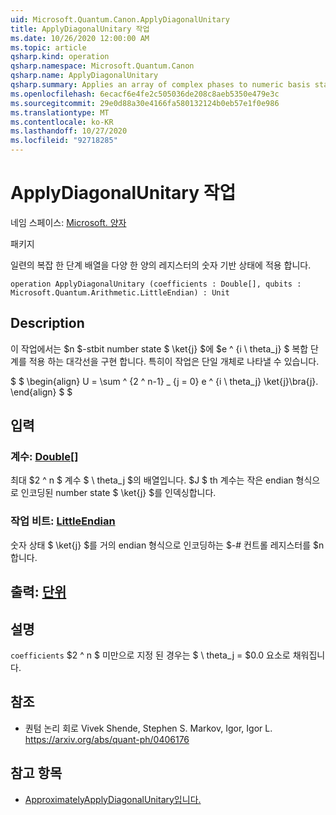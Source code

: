 ```yaml
---
uid: Microsoft.Quantum.Canon.ApplyDiagonalUnitary
title: ApplyDiagonalUnitary 작업
ms.date: 10/26/2020 12:00:00 AM
ms.topic: article
qsharp.kind: operation
qsharp.namespace: Microsoft.Quantum.Canon
qsharp.name: ApplyDiagonalUnitary
qsharp.summary: Applies an array of complex phases to numeric basis states of a register of qubits.
ms.openlocfilehash: 6ecacf6e4fe2c505036de208c8aeb5350e479e3c
ms.sourcegitcommit: 29e0d88a30e4166fa580132124b0eb57e1f0e986
ms.translationtype: MT
ms.contentlocale: ko-KR
ms.lasthandoff: 10/27/2020
ms.locfileid: "92718285"
---
```

# <a name="applydiagonalunitary-operation"></a>ApplyDiagonalUnitary 작업

네임 스페이스: [Microsoft. 양자](xref:Microsoft.Quantum.Canon)

패키지 [](https://nuget.org/packages/)


일련의 복잡 한 단계 배열을 다양 한 양의 레지스터의 숫자 기반 상태에 적용 합니다.

```qsharp
operation ApplyDiagonalUnitary (coefficients : Double[], qubits : Microsoft.Quantum.Arithmetic.LittleEndian) : Unit
```


## <a name="description"></a>Description

이 작업에서는 $n $-stbit number state $ \ket{j} $에 $e ^ {i \ theta_j} $ 복합 단계를 적용 하는 대각선을 구현 합니다.
특히이 작업은 단일 개체로 나타낼 수 있습니다.

$ $ \begin{align} U = \sum ^ {2 ^ n-1} _ {j = 0} e ^ {i \ theta_j} \ket{j}\bra{j}.
\end{align} $ $

## <a name="input"></a>입력

### <a name="coefficients--double"></a>계수: [Double](xref:microsoft.quantum.lang-ref.double)[]

최대 $2 ^ n $ 계수 $ \ theta_j $의 배열입니다. $J $ th 계수는 작은 endian 형식으로 인코딩된 number state $ \ket{j} $를 인덱싱합니다.


### <a name="qubits--littleendian"></a>작업 비트: [LittleEndian](xref:Microsoft.Quantum.Arithmetic.LittleEndian)

숫자 상태 $ \ket{j} $를 거의 endian 형식으로 인코딩하는 $-# 컨트롤 레지스터를 $n 합니다.



## <a name="output--unit"></a>출력: [단위](xref:microsoft.quantum.lang-ref.unit)



## <a name="remarks"></a>설명

`coefficients` $2 ^ n $ 미만으로 지정 된 경우는 $ \ theta_j = $0.0 요소로 채워집니다.

## <a name="references"></a>참조

- 퀀텀 논리 회로 Vivek Shende, Stephen S. Markov, Igor, Igor L. https://arxiv.org/abs/quant-ph/0406176

## <a name="see-also"></a>참고 항목

- [ApproximatelyApplyDiagonalUnitary입니다.](xref:Microsoft.Quantum.Canon.ApproximatelyApplyDiagonalUnitary)